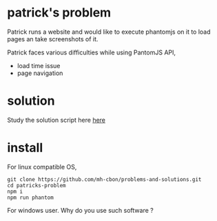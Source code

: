 # patrick's problem

Patrick runs a website and would like to execute phantomjs on it to load pages
an take screenshots of it.

Patrick faces various difficulties while using PantomJS API,
- load time issue
- page navigation

# solution
Study the solution script here [here](phantom.js)

# install

For linux compatible OS,

```
git clone https://github.com/mh-cbon/problems-and-solutions.git
cd patricks-problem
npm i
npm run phantom
```

For windows user. Why do you use such software ?
